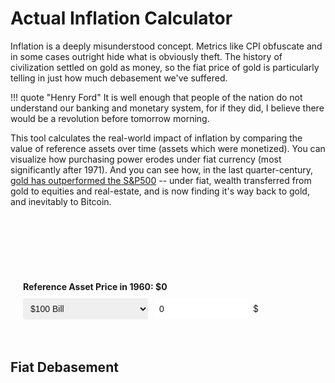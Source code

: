 # Actual Inflation Calculator

Inflation is a deeply misunderstood concept. Metrics like CPI obfuscate and in some cases outright hide what is obviously theft. 
The history of civilization settled on gold as money, so the fiat price of gold is particularly telling in just how much debasement we've suffered.

!!! quote "Henry Ford"
    It is well enough that people of the nation do not understand our banking and monetary system, for if they did, I believe there would be a revolution before tomorrow morning.

This tool calculates the real-world impact of inflation by comparing the value of reference assets over time (assets which were monetized). 
You can visualize how purchasing power erodes under fiat currency (most significantly after 1971). 
And you can see how, in the last quarter-century, [gold has outperformed the S&P500](?start=1999&end=2025&ref=gold) -- 
 under fiat, wealth transferred from gold to equities and real-estate, and is now finding it's way back to gold, and inevitably to Bitcoin.

<style>
    .md-content {
        padding: 20px;
    }
    .input-container {
        padding: 20px;
        border: 1px solid var(--md-default-fg-color--light);
        border-radius: 8px;
        background: var(--md-default-bg-color);
        margin-bottom: 20px;
    }
    .input-group {
        display: flex;
        flex-direction: column;
        margin-bottom: 15px;
    }
    .input-group-horizontal {
        display: flex;
        align-items: center;
        gap: 10px;
        flex-wrap: wrap;
    }
    .input-wrapper {
        display: flex;
        align-items: stretch;
        border: 1px solid var(--md-default-fg-color--light);
        border-radius: 4px;
        background: var(--md-default-bg-color);
        transition: border-color 0.2s, box-shadow 0.2s;
    }
    .input-wrapper:hover {
        border-color: var(--md-primary-fg-color--light);
    }
    .input-wrapper:focus-within {
        border-color: var(--md-primary-fg-color);
        box-shadow: 0 0 5px rgba(var(--md-primary-fg-color--rgb), 0.3);
    }
    select, input[type="number"] {
        padding: 8px;
        border: none;
        font-size: 1em;
        color: var(--md-default-fg-color);
        outline: none;
        border-radius: 4px 0 0 4px;
    }
    select {
        width: 200px;
    }
    input[type="number"] {
        width: 150px;
    }
    .unit {
        padding: 0 8px;
        font-size: 1em;
        color: var(--md-default-fg-color);
        pointer-events: none;
        border-left: 1px solid var(--md-default-fg-color--light);
        background: rgba(var(--md-default-bg-color--rgb), 0.7);
        display: flex;
        align-items: center;
        border-radius: 0 4px 4px 0;
    }
    label {
        font-size: 1em;
        color: var(--md-default-fg-color);
        margin-bottom: 10px;
        font-weight: bold;
    }
    #year-range-text {
        display: block;
        text-align: center;
        margin: 10px 0;
        font-weight: bold;
        color: var(--md-default-fg-color);
    }
    #year-range-slider {
        margin: 10px 0 20px;
        width: 100%;
    }
    #results strong {
        font-weight: bold;
        color: var(--md-default-fg-color);
    }
    #results small {
        font-size: 0.9em;
        color: var(--md-default-fg-color--light);
    }
    #results p.persuasive strong {
        color: var(--md-default-fg-color--dark);
    }
    #chart-container, #debasement-chart-container {
        margin: 20px 0;
        max-width: 600px;
    }
    .noUi-connect {
        background: #F7931A !important;
    }
    .noUi-handle {
        background: #F7931A !important;
        border: 2px solid var(--md-default-bg-color);
        box-shadow: none;
    }
    .noUi-tooltip {
        font-size: 12px;
        background: var(--md-default-fg-color--dark);
        color: var(--md-default-bg-color);
        padding: 2px 6px;
        border-radius: 3px;
    }
</style>

<link rel="stylesheet" href="https://cdnjs.cloudflare.com/ajax/libs/noUiSlider/15.7.0/nouislider.min.css">

<div class="input-container">
    <div id="chart-container">
        <canvas id="inflation-chart"></canvas>
    </div>
    <div class="input-group">
        <span id="year-range-text"></span>
        <div id="year-range-slider"></div>
    </div>
    <div class="input-group">
        <label id="price-label" for="asset-select">Reference Asset Price in 1960: $0</label>
        <div class="input-group-horizontal">
            <div class="input-wrapper">
                <select id="asset-select">
                    <option value="cash">$100 Bill</option>
                    <option value="gold">1oz Gold</option>
                    <option value="sfh">Single Family Home</option>
                    <option value="sp500">S&P 500 Share</option>
                </select>
            </div>
            <div class="input-wrapper">
                <input type="number" id="starting-price" step="0.01" min="0" value="0">
                <span class="unit">$</span>
            </div>
        </div>
    </div>
</div>

<h2>Fiat Debasement</h2>
<div id="results"></div>
<div id="debasement-chart-container">
    <canvas id="debasement-chart"></canvas>
</div>

<script src="https://cdn.jsdelivr.net/npm/chart.js@4.4.3/dist/chart.umd.min.js"></script>
<script src="https://cdnjs.cloudflare.com/ajax/libs/noUiSlider/15.7.0/nouislider.min.js"></script>
<script>
    // Data
    const data = {
        cpi: {1960:29.6,1961:29.9,1962:30.2,1963:30.6,1964:31.0,1965:31.5,1966:32.4,1967:33.4,1968:34.8,1969:36.7,1970:38.8,1971:40.5,1972:41.8,1973:44.4,1974:49.3,1975:53.8,1976:56.9,1977:60.6,1978:65.2,1979:72.6,1980:82.4,1981:90.9,1982:96.5,1983:99.6,1984:103.9,1985:107.6,1986:109.6,1987:113.6,1988:118.3,1989:124.0,1990:130.7,1991:136.2,1992:140.3,1993:144.5,1994:148.2,1995:152.4,1996:156.9,1997:160.5,1998:163.0,1999:166.6,2000:172.2,2001:177.1,2002:179.9,2003:184.0,2004:188.9,2005:195.3,2006:201.6,2007:207.3,2008:215.303,2009:214.537,2010:218.056,2011:224.939,2012:229.594,2013:232.957,2014:236.736,2015:237.017,2016:240.007,2017:245.120,2018:251.107,2019:255.657,2020:258.811,2021:270.970,2022:292.655,2023:304.702,2024:313.689,2025:323.05},
        gold: {1960:35.27,1961:35.25,1962:35.25,1963:35.25,1964:35.35,1965:35.12,1966:35.14,1967:35.15,1968:41.74,1969:41.09,1970:35.94,1971:40.8,1972:58.16,1973:97.32,1974:159.26,1975:161.02,1976:124.84,1977:147.71,1978:193.22,1979:306.68,1980:612.56,1981:459.94,1982:375.67,1983:424.35,1984:360.48,1985:317.26,1986:367.66,1987:446.46,1988:436.94,1989:381.44,1990:383.51,1991:362.11,1992:343.82,1993:359.77,1994:384.0,1995:384.17,1996:387.81,1997:331.02,1998:294.24,1999:278.98,2000:279.11,2001:271.04,2002:309.73,2003:363.38,2004:409.72,2005:444.74,2006:603.46,2007:695.39,2008:871.96,2009:972.35,2010:1224.53,2011:1571.52,2012:1668.98,2013:1411.23,2014:1266.4,2015:1160.06,2016:1250.8,2017:1257.12,2018:1269.23,2019:1392.5,2020:1770.25,2021:1799.63,2022:1800.09,2023:1943.05,2024:2389,2025:3351},
        sp500: {1960:58.03,1961:59.72,1962:69.07,1963:65.06,1964:76.45,1965:86.12,1966:93.32,1967:84.45,1968:95.04,1969:102.00,1970:90.31,1971:93.49,1972:103.30,1973:118.40,1974:96.11,1975:72.56,1976:96.86,1977:103.80,1978:90.25,1979:99.71,1980:110.90,1981:133.00,1982:117.30,1983:144.30,1984:166.40,1985:171.60,1986:208.20,1987:264.50,1988:250.50,1989:285.40,1990:339.97,1991:325.49,1992:416.08,1993:435.23,1994:472.99,1995:465.25,1996:614.42,1997:766.22,1998:963.36,1999:1248.77,2000:1425.59,2001:1335.63,2002:1140.21,2003:895.84,2004:1132.52,2005:1181.41,2006:1278.73,2007:1424.16,2008:1378.76,2009:865.58,2010:1123.58,2011:1282.62,2012:1300.58,2013:1480.40,2014:1822.36,2015:2028.18,2016:1918.60,2017:2275.12,2018:2789.80,2019:2607.39,2020:3278.20,2021:4573.82,2022:4396.64,2023:3960.66,2024:4804.49,2025:6373},
        sfh: {1960:19256.21,1961:19340.20,1962:19508.20,1963:19802.18,1964:20075.17,1965:20264.17,1966:20663.15,1967:20852.14,1968:21666.11,1969:22742.06,1970:24757.98,1971:26269.92,1972:27508.87,1973:27550.86,1974:29755.77,1975:32169.16,1976:34395.51,1977:38234.56,1978:43673.64,1979:50733.03,1980:56388.91,1981:60156.96,1982:62037.18,1983:63317.71,1984:66219.82,1985:69604.98,1986:75419.34,1987:82402.66,1988:88493.41,1989:94927.75,1990:97676.45,1991:96756.66,1992:98890.36,1993:101273.95,1994:104810.90,1995:107290.61,1996:110760.28,1997:113634.05,1998:118526.18,1999:125580.85,2000:134009.94,2001:143400.15,2002:152761.53,2003:164391.16,2004:178875.35,2005:197992.16,2006:213514.36,2007:217108.98,2008:200981.27,2009:184622.89,2010:181902.90,2011:174060.10,2012:174704.05,2013:186670.09,2014:196588.92,2015:206526.97,2016:218060.49,2017:231891.11,2018:246481.02,2019:258927.61,2020:274507.48,2021:317729.36,2022:375464.26,2023:386651.78,2024:416418,2025:422000}
    };

    // DOM elements
    const assetSelect = document.getElementById('asset-select');
    const startingPriceInput = document.getElementById('starting-price');
    const resultsDiv = document.getElementById('results');
    const chartCtx = document.getElementById('inflation-chart').getContext('2d');
    const debasementChartCtx = document.getElementById('debasement-chart').getContext('2d');
    const yearRangeText = document.getElementById('year-range-text');
    const priceLabel = document.getElementById('price-label');
    let chart;
    let debasementChart;
    let yearRangeSlider;

    // Helpers
    const formatAmount = n => (isFinite(n) && n !== null) ? Intl.NumberFormat().format(Math.round(n)) : '—';
    const calcDebasement = (startVal, finalVal) => {
        if (!isFinite(startVal) || !isFinite(finalVal) || finalVal === 0 || startVal <= 0) return '—';
        const pct = (1 - (startVal / finalVal)) * 100;
        return `${Math.round(pct)}% ↘`;
    };
    const calcMaxDebasement = (startYear, endYear, startingPrice) => {
        const cpiAdjusted = startingPrice && data.cpi[startYear] ? startingPrice * (data.cpi[endYear] / data.cpi[startYear]) : 0;
        const sfhValue = startingPrice && data.sfh[startYear] ? (data.sfh[endYear] / data.sfh[startYear]) * startingPrice : 0;
        const goldValue = startingPrice && data.gold[startYear] ? (data.gold[endYear] / data.gold[startYear]) * startingPrice : 0;
        const sp500Value = startingPrice && data.sp500[startYear] ? (data.sp500[endYear] / data.sp500[startYear]) * startingPrice : 0;
        const debasements = [
            cpiAdjusted ? (1 - startingPrice / cpiAdjusted) * 100 : 0,
            sfhValue ? (1 - startingPrice / sfhValue) * 100 : 0,
            goldValue ? (1 - startingPrice / goldValue) * 100 : 0,
            sp500Value ? (1 - startingPrice / sp500Value) * 100 : 0
        ].filter(pct => isFinite(pct) && pct > 0);
        return debasements.length ? Math.max(...debasements) : 0;
    };

    // Main calculation & render
    const calculateResults = (startYear, endYear) => {
        console.log('calculateResults called with:', { startYear, endYear });
        const startingPrice = parseFloat(startingPriceInput.value) || 0;
        const cpiAdjusted = startingPrice && data.cpi[startYear] ? startingPrice * (data.cpi[endYear] / data.cpi[startYear]) : 0;
        const sfhValue = startingPrice && data.sfh[startYear] ? (data.sfh[endYear] / data.sfh[startYear]) * startingPrice : 0;
        const goldValue = startingPrice && data.gold[startYear] ? (data.gold[endYear] / data.gold[startYear]) * startingPrice : 0;
        const sp500Value = startingPrice && data.sp500[startYear] ? (data.sp500[endYear] / data.sp500[startYear]) * startingPrice : 0;
        const cpiDebasement = startingPrice && cpiAdjusted ? Math.round((1 - startingPrice / cpiAdjusted) * 100) : 0;
        const maxDebasement = Math.round(calcMaxDebasement(startYear, endYear, startingPrice));
        priceLabel.textContent = `Reference Asset Price in ${startYear}: $${formatAmount(startingPrice)}`;
        resultsDiv.innerHTML = `
            <p class="persuasive">From ${startYear} to ${endYear} the official CPI reports claim ${cpiDebasement}% debasement of your wealth, however, the real loss in purchasing power is closer to ${maxDebasement}%. Fiat USD has silently eroded your savings, siphoning value into the hands of central banks and governments. Hard assets like gold and Bitcoin offer a shield against this relentless theft, preserving your wealth in a system designed to devalue it.</p>
            <p><strong>CPI Adjusted:</strong> $${formatAmount(cpiAdjusted)} <small>(${calcDebasement(startingPrice, cpiAdjusted)})</small></p>
            <p><strong>Single Family Home:</strong> $${formatAmount(sfhValue)} <small>(${calcDebasement(startingPrice, sfhValue)})</small></p>
            <p><strong>Gold:</strong> $${formatAmount(goldValue)} <small>(${calcDebasement(startingPrice, goldValue)})</small></p>
            <p><strong>S&P 500:</strong> $${formatAmount(sp500Value)} <small>(${calcDebasement(startingPrice, sp500Value)})</small></p>
        `;
    };

    // Update value chart
    const updateValueChart = (startYear, endYear) => {
        console.log('updateValueChart called with:', { startYear, endYear });
        const startingPrice = parseFloat(startingPriceInput.value) || 0;
        const years = Object.keys(data.cpi).map(Number).filter(y => y >= startYear && y <= endYear);
        const cpiData = years.map(y => (data.cpi[y] / data.cpi[startYear]) * startingPrice);
        const goldData = years.map(y => (data.gold[y] / data.gold[startYear]) * startingPrice);
        const sfhData = years.map(y => (data.sfh[y] / data.sfh[startYear]) * startingPrice);
        const sp500Data = years.map(y => (data.sp500[y] / data.sp500[startYear]) * startingPrice);
        if (chart) chart.destroy();
        chart = new Chart(chartCtx, {
            type: 'line',
            data: {
                labels: years,
                datasets: [
                    { label: 'CPI Adjusted', data: cpiData, fill: true },
                    { label: 'Single Family Home', data: sfhData, fill: true },
                    { label: 'Gold', data: goldData, fill: true },
                    { label: 'S&P 500', data: sp500Data, fill: true }
                ]
            },
            options: {
                responsive: true,
                scales: {
                    x: { title: { display: true, text: 'Year' } },
                    y: { 
                        title: { display: true, text: 'Value ($)' }, 
                        beginAtZero: false 
                    }
                },
                plugins: {
                    legend: { position: 'top' }
                }
            }
        });
    };

    // Update debasement chart (purchasing power %)
    const updateDebasementChart = (startYear, endYear) => {
        console.log('updateDebasementChart called with:', { startYear, endYear });
        const years = Object.keys(data.cpi).map(Number).filter(y => y >= startYear && y <= endYear);
        const worstCaseData = years.map(y => {
            const cpi = (data.cpi[startYear] / data.cpi[y]) * 100;
            const gold = (data.gold[startYear] / data.gold[y]) * 100;
            const sfh = (data.sfh[startYear] / data.sfh[y]) * 100;
            const sp500 = (data.sp500[startYear] / data.sp500[y]) * 100;
            return Math.min(cpi, gold, sfh, sp500);
        });
        if (debasementChart) debasementChart.destroy();
        debasementChart = new Chart(debasementChartCtx, {
            type: 'line',
            data: {
                labels: years,
                datasets: [
                    { 
                        label: 'Actual Fiat Purchasing Power', 
                        data: worstCaseData, 
                        fill: true,
                        borderColor: '#28a745',
                        backgroundColor: 'rgba(40, 167, 69, 0.2)'
                    }
                ]
            },
            options: {
                responsive: true,
                scales: {
                    x: { title: { display: true, text: 'Year' } },
                    y: { 
                        title: { display: true, text: 'Purchasing Power (%)' }, 
                        beginAtZero: false, 
                        max: 100, 
                        min: 0 
                    }
                },
                plugins: {
                    legend: { position: 'top' }
                }
            }
        });
    };

    // Update URL query params
    const updateQueryParams = (startYear, endYear) => {
        const params = new URLSearchParams();
        params.set('start', startYear);
        params.set('end', endYear);
        params.set('ref', assetSelect.value);
        params.set('refprice', parseFloat(startingPriceInput.value).toFixed(2));
        history.replaceState(null, '', `?${params.toString()}`);
        console.log('Query params updated:', params.toString());
    };

    // Load from query params
    function loadFromQueryParams() {
        console.log('loadFromQueryParams called');
        console.log('Raw query string:', window.location.search);
        const params = new URLSearchParams(window.location.search);
        console.log('Parsed params object:', Object.fromEntries(params));

        // Parse query parameters
        const start = parseInt(params.get('start'), 10);
        const end = parseInt(params.get('end'), 10);
        const ref = params.get('ref');
        const refprice = parseFloat(params.get('refprice'));

        // Validate parameters
        const validStart = (!isNaN(start) && start >= 1960 && start <= 2025) ? start : 1960;
        const validEnd = (!isNaN(end) && end >= validStart && end <= 2025) ? end : (validStart < 2025 ? 2025 : validStart + 1);
        const validRef = ['gold', 'sfh', 'sp500', 'cash'].includes(ref) ? ref : 'cash';
        const validRefPrice = (!isNaN(refprice) && refprice >= 0) ? refprice : (validRef === 'cash' ? 100 : (data[validRef][validStart] || 0));

        console.log('Parsed params:', { start, end, ref, refprice });
        console.log('Validated params:', { validStart, validEnd, validRef, validRefPrice });
        if (!window.location.search) {
            console.log('No query params provided, using defaults:', { validStart, validEnd, validRef, validRefPrice });
        }

        // Create slider
        yearRangeSlider = document.getElementById('year-range-slider');
        noUiSlider.create(yearRangeSlider, {
            start: [validStart, validEnd],
            connect: true,
            step: 1,
            range: { 
                'min': 1960, 
                'max': 2025 
            },
            behaviour: 'drag',
            tooltips: true,
            format: { to: v => parseInt(v), from: v => parseInt(v) }
        });

        // Update DOM elements
        assetSelect.value = validRef;
        startingPriceInput.value = validRefPrice.toFixed(2);
        yearRangeText.textContent = `${validStart} - ${validEnd}`;
        priceLabel.textContent = `Reference Asset Price in ${validStart}: $${formatAmount(validRefPrice)}`;

        console.log('DOM updated:', {
            slider: yearRangeSlider.noUiSlider.get(),
            asset: assetSelect.value,
            price: startingPriceInput.value,
            yearText: yearRangeText.textContent,
            priceLabel: priceLabel.textContent
        });

        // Trigger calculations and chart updates
        calculateResults(validStart, validEnd);
        updateValueChart(validStart, validEnd);
        updateDebasementChart(validStart, validEnd);

        // Attach slider update listener after initialization
        yearRangeSlider.noUiSlider.on('update', function (values) {
            const [startYear, endYear] = values.map(Number);
            console.log('Slider updated:', { startYear, endYear });

            // Enforce endYear > startYear
            if (startYear >= endYear) {
                yearRangeSlider.noUiSlider.set([startYear, startYear + 1]);
                console.log('Adjusted endYear to:', startYear + 1);
                return; // Prevent further updates until valid
            }

            yearRangeText.textContent = `${startYear} - ${endYear}`;
            const selectedAsset = assetSelect.value;
            startingPriceInput.value = selectedAsset === 'cash' ? '100.00' : (data[selectedAsset][startYear] || 0).toFixed(2);
            calculateResults(startYear, endYear);
            updateValueChart(startYear, endYear);
            updateDebasementChart(startYear, endYear);
            updateQueryParams(startYear, endYear);
        });
    }

    // Asset selection update
    assetSelect.addEventListener('change', () => {
        console.log('Asset changed:', assetSelect.value);
        const [startYear, endYear] = yearRangeSlider.noUiSlider.get().map(Number);
        const selectedAsset = assetSelect.value;
        startingPriceInput.value = selectedAsset === 'cash' ? '100.00' : (data[selectedAsset][startYear] || 0).toFixed(2);
        calculateResults(startYear, endYear);
        updateValueChart(startYear, endYear);
        updateDebasementChart(startYear, endYear);
        updateQueryParams(startYear, endYear);
    });

    // Manual price input update
    startingPriceInput.addEventListener('input', () => {
        console.log('Price input changed:', startingPriceInput.value);
        const [startYear, endYear] = yearRangeSlider.noUiSlider.get().map(Number);
        calculateResults(startYear, endYear);
        updateValueChart(startYear, endYear);
        updateDebasementChart(startYear, endYear);
        updateQueryParams(startYear, endYear);
    });

    // Initial load
    document.addEventListener('DOMContentLoaded', () => {
        console.log('DOMContentLoaded, calling loadFromQueryParams');
        loadFromQueryParams();
    });
</script>


